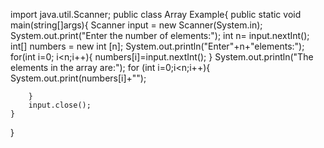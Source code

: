 import java.util.Scanner;
public class Array Example{
    public static void main(string[]args){
        Scanner input = new Scanner(System.in);
        System.out.print("Enter the number of elements:");
        int n= input.nextInt();
        int[] numbers = new int [n];
        System.out.println("Enter"+n+"elements:");
        for(int i=0; i<n;i++){
            numbers[i]=input.nextInt();
            }
        System.out.println("The elements in the array are:");
        for (int i=0;i<n;i++){
            System.out.print(numbers[i]+"");

        }
        input.close();
    }
}
